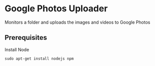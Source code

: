 # Google Photos Uploader
Monitors a folder and uploads the images and videos to Google Photos

## Prerequisites

Install Node
```
sudo apt-get install nodejs npm
```


